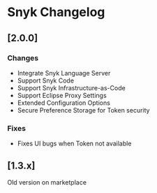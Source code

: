 # Snyk Changelog

## [2.0.0]

### Changes

- Integrate Snyk Language Server
- Support Snyk Code
- Support Snyk Infrastructure-as-Code
- Support Eclipse Proxy Settings
- Extended Configuration Options
- Secure Preference Storage for Token security

### Fixes

- Fixes UI bugs when Token not available

## [1.3.x]

Old version on marketplace 
